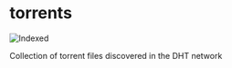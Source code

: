torrents 
========
![Indexed](https://img.shields.io/badge/indexed-198336-blue)

Collection of torrent files discovered in the DHT network
